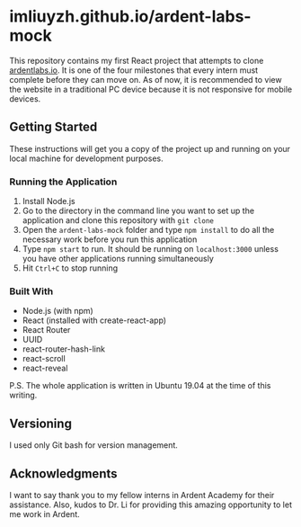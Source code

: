 # imliuyzh.github.io/ardent-labs-mock
This repository contains my first React project that attempts to clone [ardentlabs.io](ardentlabs.io). It is one of the four milestones that every intern must complete before they can move on. As of now, it is recommended to view the website in a traditional PC device because it is not responsive for mobile devices.

## Getting Started
These instructions will get you a copy of the project up and running on your local machine for development purposes.

### Running the Application
1. Install Node.js
2. Go to the directory in the command line you want to set up the application and clone this repository with `git clone`
3. Open the `ardent-labs-mock` folder and type `npm install` to do all the necessary work before you run this application
4. Type `npm start` to run. It should be running on `localhost:3000` unless you have other applications running simultaneously
5. Hit `Ctrl+C` to stop running

### Built With
- Node.js (with npm)
- React (installed with create-react-app)
- React Router
- UUID
- react-router-hash-link
- react-scroll
- react-reveal

P.S. The whole application is written in Ubuntu 19.04 at the time of this writing.

## Versioning
I used only Git bash for version management.

## Acknowledgments
I want to say thank you to my fellow interns in Ardent Academy for their assistance. Also, kudos to Dr. Li for providing this amazing opportunity to let me work in Ardent.
